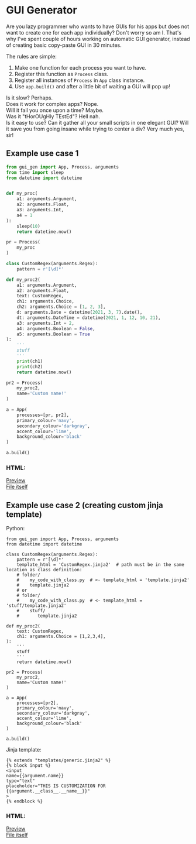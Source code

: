 # GUI Generator

Are you lazy programmer who wants to have GUIs for his apps but does not want to create one for each app individually?
Don't worry so am I. That's why I've spent couple of hours working on automatic GUI generator, instead of creating basic copy-paste GUI in 30 minutes.

The rules are simple:
1. Make one function for each process you want to have.
2. Register this function as `Process` class.
3. Register all instances of `Process` in `App` class instance.
4. Use `app.build()` and after a little bit of waiting a GUI will pop up!

Is it slow? Perhaps.<br>
Does it work for complex apps? Nope.<br>
Will it fail you once upon a time? Maybe.<br>
Was it "tHorOUgHly TEstEd"? Hell nah. <br>
Is it easy to use? Can it gather all your small scripts in one elegant GUI? Will it save you from going insane while trying to center a div? Very much yes, sir!<br>

## Example use case 1
```python
from gui_gen import App, Process, arguments
from time import sleep
from datetime import datetime


def my_proc(
    a1: arguments.Argument,
    a2: arguments.Float,
    a3: arguments.Int,
    a4 = 1
):
    sleep(10)
    return datetime.now()

pr = Process(
    my_proc
)

class CustomRegex(arguments.Regex):
    pattern = r'[\d]*'

def my_proc2(
    a1: arguments.Argument,
    a2: arguments.Float,
    text: CustomRegex,
    ch1: arguments.Choice,
    ch2: arguments.Choice = [1, 2, 3],
    d: arguments.Date = datetime(2021, 3, 7).date(),
    dt: arguments.DateTime = datetime(2021, 1, 12, 10, 21),
    a3: arguments.Int = 2,
    a4: arguments.Boolean = False,
    a5: arguments.Boolean = True
):
    '''
    stuff
    '''
    print(ch1)
    print(ch2)
    return datetime.now()

pr2 = Process(
    my_proc2,
    name='Custom name!'
)

a = App(
    processes=[pr, pr2],
    primary_colour='navy',
    secondary_colour='darkgray',
    accent_colour='lime',
    background_colour='black'
)

a.build()
```

### HTML:
[Preview](https://html-preview.github.io/?url=https://github.com/FilipM13/GuiGen/blob/main/readme_data/GUI.html)<br>
[File itself](https://github.com/FilipM13/GuiGen/blob/main/readme_data/GUI.html)

## Example use case 2 (creating custom jinja template)
Python:
```
from gui_gen import App, Process, arguments
from datetime import datetime

class CustomRegex(arguments.Regex):
    pattern = r'[\d]*'
    template_html = 'CustomRegex.jinja2'  # path must be in the same location as class definition:
    # folder/
    #    my_code_with_class.py  # <- template_html = 'template.jinja2'
    #    template.jinja2
    # or
    # folder/
    #    my_code_with_class.py  # <- template_html = 'stuff/template.jinja2'
    #    stuff/
    #       template.jinja2

def my_proc2(
    text: CustomRegex,
    ch1: arguments.Choice = [1,2,3,4],
):
    '''
    stuff
    '''
    return datetime.now()

pr2 = Process(
    my_proc2,
    name='Custom name!'
)

a = App(
    processes=[pr2],
    primary_colour='navy',
    secondary_colour='darkgray',
    accent_colour='lime',
    background_colour='black'
)

a.build()
```
Jinja template:
```Jinja
{% extends "templates/generic.jinja2" %}
{% block input %}
<input
name={{argument.name}}
type="text"
placeholder="THIS IS CUSTOMIZATION FOR {{argument.__class__.__name__}}"
>
{% endblock %}
```

### HTML:
[Preview](https://html-preview.github.io/?url=https://github.com/FilipM13/GuiGen/blob/main/readme_data/GUI_2.html)<br>
[File itself](https://github.com/FilipM13/GuiGen/blob/main/readme_data/GUI_2.html)